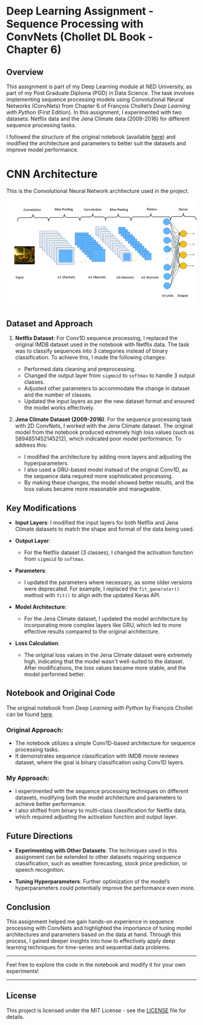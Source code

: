 # Deep Learning Assignment - Sequence Processing with ConvNets (Chollet DL Book - Chapter 6)

## Overview

This assignment is part of my Deep Learning module at NED University, as part of my Post Graduate Diploma (PGD) in Data Science. The task involves implementing sequence processing models using Convolutional Neural Networks (ConvNets) from Chapter 6 of François Chollet’s *Deep Learning with Python* (First Edition). In this assignment, I experimented with two datasets: Netflix data and the Jena Climate data (2009-2016) for different sequence processing tasks.

I followed the structure of the original notebook (available [here](https://github.com/fchollet/deep-learning-with-python-notebooks/blob/master/first_edition/6.4-sequence-processing-with-convnets.ipynb)) and modified the architecture and parameters to better suit the datasets and improve model performance.


# CNN Architecture

This is the Convolutional Neural Network architecture used in the project.

![CNN Architecture](cnn.png)


## Dataset and Approach

1. **Netflix Dataset**: For Conv1D sequence processing, I replaced the original IMDB dataset used in the notebook with Netflix data. The task was to classify sequences into 3 categories instead of binary classification. To achieve this, I made the following changes:
   - Performed data cleaning and preprocessing.
   - Changed the output layer from `sigmoid` to `softmax` to handle 3 output classes.
   - Adjusted other parameters to accommodate the change in dataset and the number of classes.
   - Updated the input layers as per the new dataset format and ensured the model works effectively.

2. **Jena Climate Dataset (2009-2016)**: For the sequence processing task with 2D ConvNets, I worked with the Jena Climate dataset. The original model from the notebook produced extremely high loss values (such as 5894851452145212), which indicated poor model performance. To address this:
   - I modified the architecture by adding more layers and adjusting the hyperparameters.
   - I also used a GRU-based model instead of the original Conv1D, as the sequence data required more sophisticated processing.
   - By making these changes, the model showed better results, and the loss values became more reasonable and manageable.

## Key Modifications

- **Input Layers**: I modified the input layers for both Netflix and Jena Climate datasets to match the shape and format of the data being used.
  
- **Output Layer**: 
   - For the Netflix dataset (3 classes), I changed the activation function from `sigmoid` to `softmax`.
  
- **Parameters**: 
   - I updated the parameters where necessary, as some older versions were deprecated. For example, I replaced the `fit_generator()` method with `fit()` to align with the updated Keras API.
  
- **Model Architecture**: 
   - For the Jena Climate dataset, I updated the model architecture by incorporating more complex layers like GRU, which led to more effective results compared to the original architecture.
  
- **Loss Calculation**: 
   - The original loss values in the Jena Climate dataset were extremely high, indicating that the model wasn't well-suited to the dataset. After modifications, the loss values became more stable, and the model performed better.

## Notebook and Original Code

The original notebook from *Deep Learning with Python* by François Chollet can be found [here](https://github.com/fchollet/deep-learning-with-python-notebooks/blob/master/first_edition/6.4-sequence-processing-with-convnets.ipynb).

### Original Approach:
- The notebook utilizes a simple Conv1D-based architecture for sequence processing tasks.
- It demonstrates sequence classification with IMDB movie reviews dataset, where the goal is binary classification using Conv1D layers.

### My Approach:
- I experimented with the sequence processing techniques on different datasets, modifying both the model architecture and parameters to achieve better performance.
- I also shifted from binary to multi-class classification for Netflix data, which required adjusting the activation function and output layer.

## Future Directions

- **Experimenting with Other Datasets**: The techniques used in this assignment can be extended to other datasets requiring sequence classification, such as weather forecasting, stock price prediction, or speech recognition.
  
- **Tuning Hyperparameters**: Further optimization of the model’s hyperparameters could potentially improve the performance even more.

## Conclusion

This assignment helped me gain hands-on experience in sequence processing with ConvNets and highlighted the importance of tuning model architectures and parameters based on the data at hand. Through this process, I gained deeper insights into how to effectively apply deep learning techniques for time-series and sequential data problems.

---

Feel free to explore the code in the notebook and modify it for your own experiments!

---

## License

This project is licensed under the MIT License - see the [LICENSE](LICENSE) file for details.
